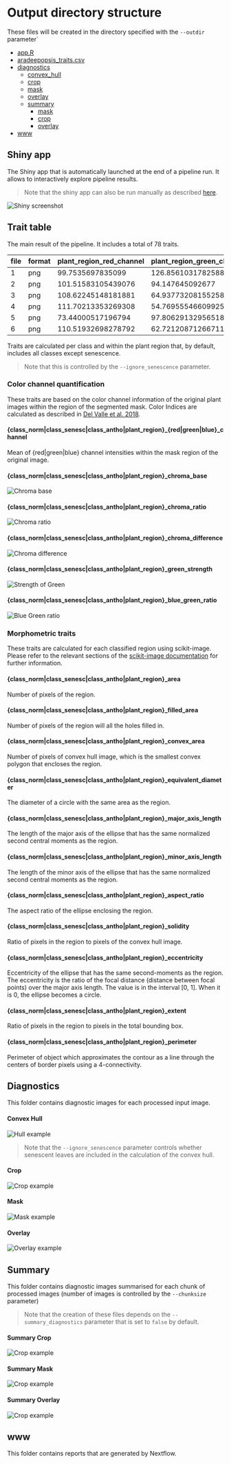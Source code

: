 # Output directory structure

These files will be created in the directory specified with the `--outdir` parameter`

 * [app.R](#Shiny-app)
 * [aradeepopsis_traits.csv](#Trait-table)
 * [diagnostics](#Diagnostics)
    * [convex_hull](#Convex-Hull)
    * [crop](#Crop)
    * [mask](#Mask)
    * [overlay](#Overlay)
    * [summary](#Summary)
        * [mask](#Summary-Mask)
        * [crop](#Summary-Crop)
        * [overlay](#Summary-Overlay)
 * [www](#www)


## Shiny app

The Shiny app that is automatically launched at the end of a pipeline run. It allows to interactively explore pipeline results.

> Note that the shiny app can also be run manually as described [here](parameters.md#--shiny).

![Shiny screenshot](img/shiny-screenshot.jpeg)

## Trait table

The main result of the pipeline. It includes a total of 78 traits.

|file        |format|plant_region_red_channel|plant_region_green_channel|plant_region_blue_channel|plant_region_chroma_ratio|plant_region_chroma_difference|plant_region_chroma_base|plant_region_green_strength|plant_region_blue_green_ratio|total_area|class_background_area|plant_region_area|plant_region_filled_area|plant_region_convex_area|plant_region_equivalent_diameter|plant_region_major_axis_length|plant_region_minor_axis_length|plant_region_perimeter|plant_region_eccentricity|plant_region_extent|plant_region_solidity|plant_region_aspect_ratio|class_norm_area|class_norm_filled_area|class_norm_convex_area|class_norm_equivalent_diameter|class_norm_major_axis_length|class_norm_minor_axis_length|class_norm_perimeter|class_norm_eccentricity|class_norm_extent |class_norm_solidity|class_norm_aspect_ratio|class_norm_red_channel|class_norm_green_channel|class_norm_blue_channel|class_norm_chroma_ratio|class_norm_chroma_difference|class_norm_chroma_base|class_norm_green_strength|class_norm_blue_green_ratio|class_senesc_area|class_senesc_filled_area|class_senesc_convex_area|class_senesc_equivalent_diameter|class_senesc_major_axis_length|class_senesc_minor_axis_length|class_senesc_perimeter|class_senesc_eccentricity|class_senesc_extent|class_senesc_solidity|class_senesc_aspect_ratio|class_senesc_red_channel|class_senesc_green_channel|class_senesc_blue_channel|class_senesc_chroma_ratio|class_senesc_chroma_difference|class_senesc_chroma_base|class_senesc_green_strength|class_senesc_blue_green_ratio|class_antho_area |class_antho_filled_area|class_antho_convex_area|class_antho_equivalent_diameter|class_antho_major_axis_length|class_antho_minor_axis_length|class_antho_perimeter|class_antho_eccentricity|class_antho_extent|class_antho_solidity|class_antho_aspect_ratio|class_antho_red_channel|class_antho_green_channel|class_antho_blue_channel|class_antho_chroma_ratio|class_antho_chroma_difference|class_antho_chroma_base|class_antho_green_strength|class_antho_blue_green_ratio|
|------------|------|------------------------|--------------------------|-------------------------|-------------------------|------------------------------|------------------------|---------------------------|-----------------------------|----------|---------------------|-----------------|------------------------|------------------------|--------------------------------|------------------------------|------------------------------|----------------------|-------------------------|-------------------|---------------------|-------------------------|---------------|----------------------|----------------------|------------------------------|----------------------------|----------------------------|--------------------|-----------------------|------------------|-------------------|-----------------------|----------------------|------------------------|-----------------------|-----------------------|----------------------------|----------------------|-------------------------|---------------------------|-----------------|------------------------|------------------------|--------------------------------|------------------------------|------------------------------|----------------------|-------------------------|-------------------|---------------------|-------------------------|------------------------|--------------------------|-------------------------|-------------------------|------------------------------|------------------------|---------------------------|-----------------------------|-----------------|-----------------------|-----------------------|-------------------------------|-----------------------------|-----------------------------|---------------------|------------------------|------------------|--------------------|------------------------|-----------------------|-------------------------|------------------------|------------------------|-----------------------------|-----------------------|--------------------------|----------------------------|
|1           |png   |99.7535697835099        |126.85610317825886        |93.1953707968678         |1.3149188878330613       |-30.38163288807               |1.5210063666329467      |0.39666698713482385        |0.7346542141997628           |295872    |252088               |43420            |43420                   |74876                   |235.1256281914006               |337.28373985034574            |280.94370163968136            |2842.266340221731     |0.5533339317860381       |0.3790153631284916 |0.5798920882525775   |1.2005385345243373       |43420          |43420                 |74876                 |235.1256281914006             |337.28373985034574          |280.94370163968136          |2842.266340221731   |0.5533339317860381     |0.3790153631284916|0.5798920882525775 |1.2005385345243373     |99.7535697835099      |126.85610317825886      |93.1953707968678       |1.3149188878330613     |-30.38163288807             |1.5210063666329467    |0.39666698713482385      |0.7346542141997628         |364              |364                     |4878                    |21.528102431092233              |118.79161550599903            |57.90022379861881             |108.84062043356593    |0.8731732196472067       |0.033734939759036145|0.07462074620746208  |2.051660731384475        |151.60164835164835      |146.17582417582418        |102.5                    |1.1505303104018683       |-19.125                       |1.7383288227334235      |0.3651862375687195         |0.7012103443091264           |0                |0                      |0                      |nan                            |nan                          |nan                          |nan                  |nan                     |nan               |nan                 |nan                     |nan                    |nan                      |nan                     |nan                     |nan                          |nan                    |nan                       |nan                         |
|2           |png   |101.51583105439076      |94.147645092677           |72.06311151625646        |1.0847818715609308       |-7.3581738073533955           |1.8436886275783073      |0.3516559409148823         |0.7654265961227072           |295872    |253178               |32910            |33290                   |49295                   |204.70054571796874              |249.0253277199329             |226.85573677295378            |2268.613490585595     |0.41246255897980133      |0.5141544806899138 |0.6676133482097576   |1.0977255028342852       |19641          |20071                 |37765                 |158.13822402614534            |243.5850984756978           |192.0965839059821           |1678.7646814565664  |0.6148782278468807     |0.38401830055136277|0.5200847345425659 |1.268034514319712      |99.8897713965684      |100.23354208034215      |69.94267094343465      |1.180381565492363      |-15.317320910340612         |1.6943673626127465    |0.37114463820935434      |0.6977970596646393         |9784             |9784                    |43914                   |111.6126144559334               |297.684598907779              |238.1577090039546             |1840.238815542512     |0.5999550734143577       |0.17297526651698106|0.2227991073461766   |1.2499473569542774       |181.04732215862632      |147.45860588716272        |118.13000817661488       |0.9857605569374454       |2.1300592804578855            |2.028890267443432       |0.33015392163548435        |0.8011062322602557           |13269            |13269                  |40074                  |129.97928880822082             |263.4953771674782            |218.30785211698048           |1249.9341622907673   |0.5599782135538464      |0.20730221222347206|0.3311124419823327  |1.2069899209410202      |103.92275227974979     |85.1391966237094         |75.2018237998342        |0.9506143544019616      |4.423091416082599            |2.1039025875621395     |0.322175059232583         |0.8832808715849704          |
|3           |png   |108.62245148181881      |64.93773208155258         |85.61668885307924        |0.6686369386683856       |32.181838085896445            |2.9911599020883766      |0.2505537298760567         |1.318442854541899            |295872    |231465               |57092            |59107                   |66287                   |269.61415409436484              |282.5393177149983             |275.3537751428984             |2252.772870152029     |0.22409201595728792      |0.6452094116583414 |0.8612850181785268   |1.0260956748036987       |1916           |1916                  |2629                  |49.391567779455755            |84.53543546012013           |39.44852380148291           |288.492424049175    |0.8844416790722189     |0.4344671201814059|0.7287942183339673 |2.142930262372514      |54.258872651356995    |43.45198329853862       |38.906054279749476     |0.9327970241563215     |3.1304801670146105          |2.1440891728925937    |0.3180571367446267       |0.89538040214284           |7315             |7315                    |74192                   |96.50775756247637               |446.15984262710236            |368.77434463230827            |1426.7747827243331    |0.562860252529645        |0.07713071626651483|0.09859553590683631  |1.2098451237760381       |214.53465481886533      |149.2384142173616         |167.21435406698563       |0.7818666754521229       |41.63609022556389             |2.5579808716664876      |0.2810582844790899         |1.1204511582617234           |55176            |59107                  |66287                  |265.05143863089546             |287.15623600302183           |279.6677112463133            |2383.412480458819    |0.22688405626546063     |0.6235562687882829|0.8323804064145307  |1.0267765081758513      |110.51023995940264     |65.68382992605481        |87.23872698274612       |0.6643152775131367      |33.19065354501956            |3.0106187042498815     |0.2493380881459368        |1.3281613919431503          |
|4           |png   |111.70213353269308      |54.769555466099256        |69.44015182011617        |0.6047130890440635       |35.80158721030538             |3.3073535801277596      |0.2321611127104962         |1.267860424083551            |295872    |179415               |86945            |88760                   |137905                  |332.7188185495355               |420.9388337170134             |375.5729285951652             |5858.3327163372105    |0.4515874805735622       |0.44814700273181796|0.6304702512599253   |1.1207912010366132       |4618           |4618                  |11644                 |76.6799857693452              |129.0989850974666           |86.86193146231405           |688.4467888754755   |0.7397952873883376     |0.284604955010477 |0.3965991068361388 |1.4862550593118866     |46.969034213945434    |37.82459939367692       |33.35708098744045      |0.9417758919087955     |2.338458207016018           |2.1236474804492937    |0.3201385579707489       |0.8818885466640712         |29512            |29514                   |221347                  |193.84490048547607              |697.0170486153787             |573.5354717863108             |3107.4328624631016    |0.5682690370730274       |0.10330511975020827|0.13332911672622624  |1.2152989359916608       |228.63516535646517      |183.52012740580102        |169.83809975603145       |0.9211163883428404       |15.71650515044729             |2.171278272008768       |0.3153302593551888         |0.9254467188794188           |82327            |84145                  |137905                 |323.7622460995286              |430.53517634575854           |385.094631093112             |6084.392636860784    |0.44715662610668927     |0.42434410597391886|0.59698343062253    |1.117998386847568       |115.3332321109721      |55.72005538887607        |71.46417335746474       |0.5965827549814773      |37.67864734534236            |3.3524267728156105     |0.2297568809763327        |1.2825574716088999          |
|5           |png   |73.44000517196794       |97.80629132956518         |62.51501717832207        |1.4388036519543341       |-29.828780154420187           |1.3900437334054512      |0.41840238570662097        |0.6391717376101432           |295872    |241734               |54138            |54216                   |90528                   |262.5464577420008               |340.861057612292              |332.22817379633966            |3066.5638507985386    |0.22363351094797934      |0.42607545922463047|0.5980249204665959   |1.0259848035080985       |54138          |54216                 |90528                 |262.5464577420008             |340.861057612292            |332.22817379633966          |3066.5638507985386  |0.22363351094797934    |0.42607545922463047|0.5980249204665959 |1.0259848035080985     |73.44000517196794     |97.80629132956518       |62.51501717832207      |1.4388036519543341     |-29.828780154420187         |1.3900437334054512    |0.41840238570662097      |0.6391717376101432         |0                |0                       |0                       |nan                             |nan                           |nan                           |nan                   |nan                      |nan                |nan                  |nan                      |nan                     |nan                       |nan                      |nan                      |nan                           |nan                     |nan                        |nan                          |0                |0                      |0                      |nan                            |nan                          |nan                          |nan                  |nan                     |nan               |nan                 |nan                     |nan                    |nan                      |nan                     |nan                     |nan                          |nan                    |nan                       |nan                         |
|6           |png   |110.51932698278792      |62.721208712667114        |79.72029479653649        |0.6593916464512628       |32.39860217699509             |3.0330987824363116      |0.24794830326370548        |1.2710261239024283           |295872    |199546               |85347            |88796                   |134622                  |329.6470467401641               |386.5541628985788             |368.2250540537557             |4409.001584426775     |0.30427781368429097      |0.45090342349957735|0.6339751303650221   |1.0497769194220752       |4149           |4149                  |5231                  |72.68198450170571             |113.65867058658988          |59.35338059729336           |368.19090885900994  |0.852818620312283      |0.490715552927262 |0.7931561842859873 |1.9149485579895167     |53.84646902868161     |48.90961677512654       |42.10122921185828      |1.0195057864235706     |-0.9357676548565905         |1.961734819589407     |0.3376399512156975       |0.8607965465243488         |10979            |10979                   |109781                  |118.23238541807127              |565.4087715222331             |318.9288386884033             |1129.6082604829626    |0.8257285287115241       |0.07754188208040229|0.10000819813993314  |1.7728367677488182       |219.75799253119592      |163.97395026869478        |141.17752072137716       |0.9086052452475086       |16.49380635759175             |2.201175934720903       |0.3123852048098024         |0.860975298149722            |81198            |81993                  |134622                 |321.5346086401987              |395.7318516118371            |376.875437230469             |4490.729506488133    |0.30500569617415274     |0.42898351648351646|0.6031555020724696  |1.0500335456190448      |113.41515800881795     |63.42694401339934        |81.64252814108723       |0.6503403712546313      |34.10189906155325            |3.0753126953223227     |0.24537994376426825       |1.2871900012057924          |


Traits are calculated per class and within the plant region that, by default, includes all classes except senescence.

> Note that this is controlled by the `--ignore_senescence` parameter.

### Color channel quantification

These traits are based on the color channel information of the original plant images within the region of the segmented mask. Color Indices are calculated as described in [Del Valle et al. 2018](https://doi.org/10.1002/ece3.3804).

#### {class_norm|class_senesc|class_antho|plant_region}_{red|green|blue}_channel

Mean of {red|green|blue} channel intensities within the mask region of the original image.

#### {class_norm|class_senesc|class_antho|plant_region}_chroma_base

![Chroma base](img/CB.png)

#### {class_norm|class_senesc|class_antho|plant_region}_chroma_ratio

![Chroma ratio](img/CR.png)

#### {class_norm|class_senesc|class_antho|plant_region}_chroma_difference

![Chroma difference](img/CD.png)

#### {class_norm|class_senesc|class_antho|plant_region}_green_strength

![Strength of Green](img/S_green.png)

#### {class_norm|class_senesc|class_antho|plant_region}_blue_green_ratio

![Blue Green ratio](img/BGR.png)

### Morphometric traits

These traits are calculated for each classified region using scikit-image.
Please refer to the relevant sections of the [scikit-image documentation](https://scikit-image.org/docs/0.16.x/api/skimage.measure.html#regionprops) for further information.

#### {class_norm|class_senesc|class_antho|plant_region}_area

Number of pixels of the region.

#### {class_norm|class_senesc|class_antho|plant_region}_filled_area

Number of pixels of the region will all the holes filled in.

#### {class_norm|class_senesc|class_antho|plant_region}_convex_area

Number of pixels of convex hull image, which is the smallest convex polygon that encloses the region.

#### {class_norm|class_senesc|class_antho|plant_region}_equivalent_diameter

The diameter of a circle with the same area as the region.

#### {class_norm|class_senesc|class_antho|plant_region}_major_axis_length

The length of the major axis of the ellipse that has the same normalized second central moments as the region.

#### {class_norm|class_senesc|class_antho|plant_region}_minor_axis_length

The length of the minor axis of the ellipse that has the same normalized second central moments as the region.

#### {class_norm|class_senesc|class_antho|plant_region}_aspect_ratio

The aspect ratio of the ellipse enclosing the region.

#### {class_norm|class_senesc|class_antho|plant_region}_solidity

Ratio of pixels in the region to pixels of the convex hull image.

#### {class_norm|class_senesc|class_antho|plant_region}_eccentricity

Eccentricity of the ellipse that has the same second-moments as the region. The eccentricity is the ratio of the focal distance (distance between focal points) over the major axis length. The value is in the interval [0, 1]. When it is 0, the ellipse becomes a circle.

#### {class_norm|class_senesc|class_antho|plant_region}_extent

Ratio of pixels in the region to pixels in the total bounding box. 

#### {class_norm|class_senesc|class_antho|plant_region}_perimeter

Perimeter of object which approximates the contour as a line through the centers of border pixels using a 4-connectivity.

## Diagnostics

This folder contains diagnostic images for each processed input image.

#### Convex Hull

![Hull example](img/example_hull_single.png)

> Note that the `--ignore_senescence` parameter controls whether senescent leaves are included in the calculation of the convex hull.

#### Crop

![Crop example](img/example_crop_single.jpeg)

#### Mask

![Mask example](img/example_mask_single.png)
#### Overlay

![Overlay example](img/example_overlay_single.jpeg)

## Summary

This folder contains diagnostic images summarised for each chunk of processed images (number of images is controlled by the `--chunksize` parameter)

> Note that the creation of these files depends on the `--summary_diagnostics` parameter that is set to `false` by default.

#### Summary Crop

![Crop example](img/example_crop_multi.jpeg)

#### Summary Mask

![Crop example](img/example_mask_multi.png)

#### Summary Overlay

![Crop example](img/example_overlay_multi.jpeg)

## www

This folder contains reports that are generated by Nextflow.